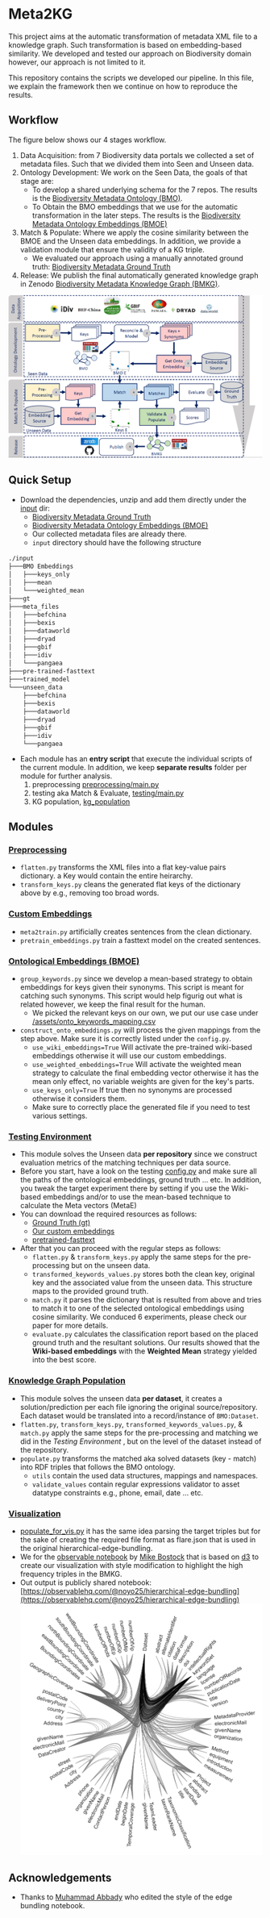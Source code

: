 # Meta2KG
This project aims at the automatic transformation of metadata XML file to a knowledge graph. 
Such transformation is based on embedding-based similarity.
We developed and tested our approach on Biodiversity domain however, our approach is not limited to it.

This repository contains the scripts we developed our pipeline. In this file, we explain the framework then we continue on how to reproduce the results.

## Workflow
The figure below shows our 4 stages workflow. 
1. Data Acquisition: from 7 Biodiversity data portals we collected a set of metadata files. Such that we divided them into Seen and Unseen data.
2. Ontology Development: We work on the Seen Data, the goals of that stage are:
   * To develop a shared underlying schema for the 7 repos. The results is the [Biodiversity Metadata Ontology (BMO)](https://doi.org/10.5281/zenodo.6948519).
   * To Obtain the BMO embeddings that we use for the automatic transformation in the later steps. The results is the [Biodiversity Metadata Ontology Embeddings (BMOE)](https://doi.org/10.5281/zenodo.6951658)
3. Match & Populate: Where we apply the cosine similarity between the BMOE and the Unseen data embeddings. In addition, we provide a validation module that ensure the validity of a KG triple. 
   * We evaluated our approach using a manually annotated ground truth: [Biodiversity Metadata Ground Truth](https://doi.org/10.5281/zenodo.6951623)
4. Release: We publish the final automatically generated knowledge graph in Zenodo [Biodiversity Metadata Knowledge Graph (BMKG)](https://doi.org/10.5281/zenodo.6948573).

![Meta2KG Workflow!](images/workflow.png)

## Quick Setup
* Download the dependencies, unzip and add them directly under the [input](input) dir:
  * [Biodiversity Metadata Ground Truth](https://doi.org/10.5281/zenodo.6951623)
  * [Biodiversity Metadata Ontology Embeddings (BMOE)](https://doi.org/10.5281/zenodo.6951658)
  * Our collected metadata files are already there.
  * `input` directory should have the following structure 
```
./input
├───BMO Embeddings
│   ├───keys_only
│   ├───mean
│   └───weighted_mean
├───gt
├───meta_files
│   ├───befchina
│   ├───bexis
│   ├───dataworld
│   ├───dryad
│   ├───gbif
│   ├───idiv
│   └───pangaea
├───pre-trained-fasttext
├───trained_model
└───unseen_data
    ├───befchina
    ├───bexis
    ├───dataworld
    ├───dryad
    ├───gbif
    ├───idiv
    └───pangaea
```
* Each module has an **entry script** that execute the individual scripts of the current module. In addition, we keep **separate results** folder per module for further analysis. 
  1. preprocessing [preprocessing/main.py](preprocessing/main.py)
  2. testing aka Match & Evaluate, [testing/main.py](testing/main.py) 
  3. KG population, [kg_population](kg_population/main.py)

## Modules
### [Preprocessing](preprocessing)
* `flatten.py` transforms the XML files into a flat key-value pairs dictionary. a Key would contain the entire heirarchy.
* `transform_keys.py` cleans the generated flat keys of the dictionary above by e.g., removing too broad words.

### [Custom Embeddings](custom_embeddings)
* `meta2train.py` artificially creates sentences from the clean dictionary.
* `pretrain_embeddings.py` train a fasttext model on the created sentences. 

### [Ontological Embeddings (BMOE)](ontoE)
* `group_keywords.py` since we develop a mean-based strategy to obtain embeddings for keys given their synonyms. This script is meant for catching such synonyms. This script would help figurig out what is related however, we keep the final result for the human.
  * We picked the relevant keys on our own, we put our use case under [/assets/onto_keywords_mapping.csv](/assets/onto_keywords_mapping.csv)
* `construct_onto_embeddings.py` will process the given mappings from the step above. Make sure it is correctly listed under the `config.py`.
  * `use_wiki_embeddings=True` Will activate the pre-trained wiki-based embeddings otherwise it will use our custom embeddings.
  * `use_weighted_embeddings=True` Will activate the weighted mean strategy to calculate the final embedding vector otherwise it has the mean only effect, no variable weights are given for the key's parts.
  * `use_keys_only=True` If true then no synonyms are processed otherwise it considers them.
  * Make sure to correctly place the generated file if you need to test various settings.

### [Testing Environment](testing)
* This module solves the Unseen data **per repository** since we construct evaluation metrics of the matching techniques per data source.  
* Before you start, have a look on the testing [config.py](testing/config.py) and make sure all the paths of the ontological embeddings, ground truth ... etc. In addition, you tweak the target experiment there by setting if you use the Wiki-based embeddings and/or to use the mean-based technique to calculate the Meta vectors (MetaE)
* You can download the required resources as follows:
  * [Ground Truth (gt)](https://doi.org/10.5281/zenodo.6951623)
  * [Our custom embeddings](https://doi.org/10.5281/zenodo.6951658) 
  * [pretrained-fasttext](https://fasttext.cc/docs/en/english-vectors.html)
* After that you can proceed with the regular steps as follows: 
  * `flatten.py` & `transform_keys.py` apply the same steps for the pre-processing but on the unseen data. 
  * `transformed_keywords_values.py` stores both the clean key, original key and the associated value from the unseen data. This structure maps to the provided ground truth.
  * `match.py` it parses the dictionary that is resulted from above and tries to match it to one of the selected ontological embeddings using cosine similarity. We conduced 6 experiments, please check our paper for more details. 
  * `evaluate.py` calculates the classification report based on the placed ground truth and the resultant solutions. Our results showed that the **Wiki-based embeddings** with the **Weighted Mean** strategy yielded into the best score.

### [Knowledge Graph Population](kg_population)
* This module solves the unseen data **per dataset**, it creates a solution/prediction per each file ignoring the original source/repository. Each dataset would be translated into a record/instance of `BMO:Dataset`.
* `flatten.py`, `transform_keys.py`, `transformed_keywords_values.py`, & `match.py` apply the same steps for the pre-processing and matching we did in the _Testing Environment_ , but on the level of the dataset instead of the repository.
* `populate.py` transforms the matched aka solved datasets (key - match) into RDF triples that follows the BMO ontology. 
  * `utils` contain the used data structures, mappings and namespaces.
  * `validate_values` contain regular expressions validator to asset datatype constraints e.g., phone, email, date ... etc.

### [Visualization](visualization)
* [populate_for_vis.py](kg_population/populate-for-viz.py) it has the same idea parsing the target triples but for the sake of creating the required file format as flare.json that is used in the original hierarchical-edge-bundling. 
* We for the [observable notebook](https://observablehq.com/@d3/hierarchical-edge-bundling) by [Mike Bostock](https://observablehq.com/@mbostock) that is based on [d3](https://d3-graph-gallery.com/index.html) to create our visualization with style modification to highlight the high frequency triples in the BMKG. 
* Out output is publicly shared notebook: [https://observablehq.com/@noyo25/hierarchical-edge-bundling](https://observablehq.com/@noyo25/hierarchical-edge-bundling)
![Meta2KG Workflow!](images/BMKG.png)

## Acknowledgements 
* Thanks to [Muhammad Abbady](https://github.com/muhammad-abbady) who edited the style of the edge bundling notebook.  